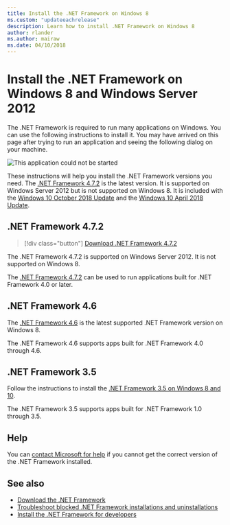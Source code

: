 ```yaml
---
title: Install the .NET Framework on Windows 8
ms.custom: "updateeachrelease"
description: Learn how to install .NET Framework on Windows 8
author: rlander
ms.author: mairaw
ms.date: 04/10/2018
---
```


# Install the .NET Framework on Windows 8 and Windows Server 2012

The .NET Framework is required to run many applications on Windows. You can use the following instructions to install it. You may have arrived on this page after trying to run an application and seeing the following dialog on your machine.

![This application could not be started](./media/this-application-could-not-be-started.png)

These instructions will help you install the .NET Framework versions you need. The [.NET Framework 4.7.2](https://go.microsoft.com/fwlink/?LinkID=863255) is the latest version. It is supported on Windows Server 2012 but is not supported on Windows 8. It is included with the [Windows 10 October 2018 Update](https://support.microsoft.com/en-us/help/4028685/windows-10-get-the-update) and the [Windows 10 April 2018 Update](https://www.microsoft.com/software-download/windows10).

## .NET Framework 4.7.2

> [!div class="button"]
> [Download .NET Framework 4.7.2](https://www.microsoft.com/net/download/thank-you/net472?utm_source=ms-docs&utm_medium=referral)

The .NET Framework 4.7.2 is supported on Windows Server 2012. It is not supported on Windows 8.

The [.NET Framework 4.7.2](https://go.microsoft.com/fwlink/?LinkID=863255) can be used to run applications built for .NET Framework 4.0 or later.

## .NET Framework 4.6

The [.NET Framework 4.6](https://www.microsoft.com/en-us/download/details.aspx?id=48130) is the latest supported .NET Framework version on Windows 8.

The .NET Framework 4.6 supports apps built for .NET Framework 4.0 through 4.6.

## .NET Framework 3.5

Follow the instructions to install the [.NET Framework 3.5 on Windows 8 and 10](dotnet-35-windows-10.md).

The .NET Framework 3.5 supports apps built for .NET Framework 1.0 through 3.5.

## Help

You can [contact Microsoft for help](mailto:dotnet-install-help@service.microsoft.com?subject=Install-Help) if you cannot get the correct version of the .NET Framework installed.

## See also

- [Download the .NET Framework](https://www.microsoft.com/net/download/framework?utm_source=ms-docs&utm_medium=referral)
- [Troubleshoot blocked .NET Framework installations and uninstallations](troubleshoot-blocked-installations-and-uninstallations.md)
- [Install the .NET Framework for developers](guide-for-developers.md)
